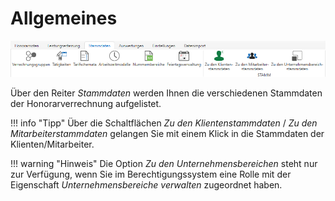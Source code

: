 # Allgemeines

![](<img/image13.png>)

Über den Reiter *Stammdaten* werden Ihnen die verschiedenen Stammdaten
der Honorarverrechnung aufgelistet.

!!! info "Tipp"
    Über die Schaltflächen *Zu den Klientenstammdaten* / *Zu den
    Mitarbeiterstammdaten* gelangen Sie mit einem Klick in die Stammdaten der
    Klienten/Mitarbeiter.

!!! warning "Hinweis"
    Die Option *Zu den Unternehmensbereichen* steht nur zur Verfügung, wenn
    Sie im Berechtigungssystem eine Rolle mit der Eigenschaft
    *Unternehmensbereiche verwalten* zugeordnet haben.

